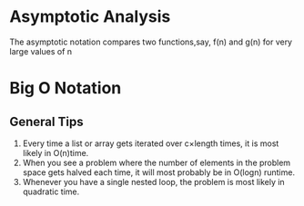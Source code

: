 # Asymptotic Analysis

The asymptotic notation compares two functions,say, f(n) and g(n) for very large values of n

# Big O Notation

## General Tips
1. Every time a list or array gets iterated over c×length times, it is most likely in O(n)time.
2. When you see a problem where the number of elements in the problem space gets halved each time, it will most probably be in O(logn) runtime.
3. Whenever you have a single nested loop, the problem is most likely in quadratic time.





